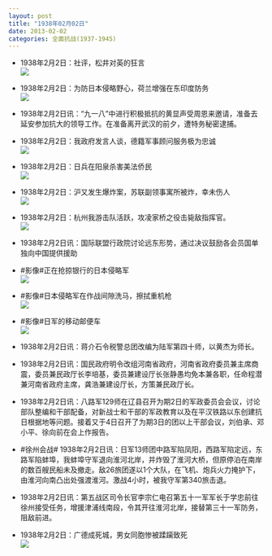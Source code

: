 ```yaml
---
layout: post
title: "1938年02月02日"
date: 2013-02-02
categories: 全面抗战(1937-1945)
---
```


<meta name="referrer" content="no-referrer" />

- 1938年2月2日：社评，松井对英的狂言 <br/><img src="https://ww3.sinaimg.cn/large/aca367d8jw1e1fgevo68qj.jpg" />

- 1938年2月2日：为防日本侵略野心，荷兰增强在东印度防务 <br/><img src="https://ww2.sinaimg.cn/large/aca367d8jw1e1feomxh2ij.jpg" />

- 1938年2月2日讯：“九一八”中进行积极抵抗的黄显声受周恩来邀请，准备去延安参加抗大的领导工作。在准备离开武汉的前夕，遭特务秘密逮捕。 

- 1938年2月2日：我政府发言人谈，德籍军事顾问服务极为忠诚 <br/><img src="https://ww1.sinaimg.cn/large/aca367d8jw1e1fcy5jpm2j.jpg" />

- 1938年2月2日：日兵在阳泉杀害美法侨民 <br/><img src="https://ww1.sinaimg.cn/large/aca367d8jw1e1fb7nx19fj.jpg" />

- 1938年2月2日：沪又发生爆炸案，苏联副领事寓所被炸，幸未伤人 <br/><img src="https://ww2.sinaimg.cn/large/aca367d8jw1e1f9h3sc87j.jpg" />

- 1938年2月2日：杭州我游击队活跃，攻凌家桥之役击毙敌指挥官。 <br/><img src="https://ww1.sinaimg.cn/large/aca367d8jw1e1f7qsc120j.jpg" />

- 1938年2月2日讯：国际联盟行政院讨论远东形势，通过决议鼓励各会员国单独向中国提供援助 

- #影像#正在抢掠银行的日本侵略军 <br/><img src="https://ww4.sinaimg.cn/large/aca367d8jw1e1eydvyb02j.jpg" />

- #影像#日本侵略军在作战间隙洗马，擦拭重机枪 <br/><img src="https://ww3.sinaimg.cn/large/aca367d8jw1e1ey7gsquuj.jpg" />

- #影像#日军的移动邮便车 <br/><img src="https://ww2.sinaimg.cn/large/aca367d8jw1e1ey5qsrfgj.jpg" />

- 1938年2月2日讯：蒋介石令税警总团改编为陆军第四十师，以黄杰为师长。 

- 1938年2月2日讯：国民政府明令改组河南省政府，河南省政府委员兼主席商震，委员兼民政厅长李培基，委员兼建设厅长张静愚均免本兼各职，任命程潜兼河南省政府主席，龚浩兼建设厅长，方策兼民政厅长。 

- 1938年2月2日讯：八路军129师在辽县召开为期2日的军政委员会会议，讨论部队整编和干部配备，对新战士和干部的军政教育以及在平汉铁路以东创建抗日根据地等问题。接着又于4日召开了为期3日的团以上干部会议，刘伯承、邓小平、徐向前在会上作报告。 

- #徐州会战# 1938年2月2日讯：日军13师团中路军陷凤阳，西路军陷定远，东路军陷蚌埠，我蚌埠守军退向淮河北岸，并炸毁了淮河大桥，但原停泊在南岸的数百艘民船未及撤走。敌26旅团遂以1个大队，在飞机、炮兵火力掩护下，由淮河向南凸出处强渡淮河。激战4小时，被我守军第340旅击退。 

- 1938年2月2日讯：第五战区司令长官李宗仁电召第五十一军军长于学忠前往徐州接受任务，增援津浦线南段，令其开往淮河北岸，接替第三十一军防务，阻敌前进。 

- 1938年2月2日：广德成死城，男女同胞惨被蹂躏致死 <br/><img src="https://ww4.sinaimg.cn/large/aca367d8jw1e1eoo06x1mj.jpg" />

